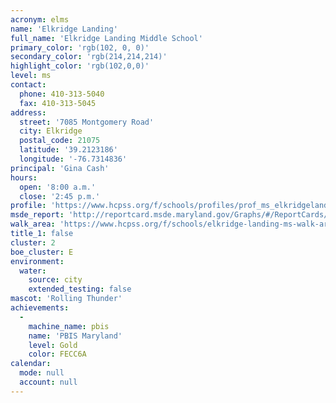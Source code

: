 ```yaml
---
acronym: elms
name: 'Elkridge Landing'
full_name: 'Elkridge Landing Middle School'
primary_color: 'rgb(102, 0, 0)'
secondary_color: 'rgb(214,214,214)'
highlight_color: 'rgb(102,0,0)'
level: ms
contact:
  phone: 410-313-5040
  fax: 410-313-5045
address:
  street: '7085 Montgomery Road'
  city: Elkridge
  postal_code: 21075
  latitude: '39.2123186'
  longitude: '-76.7314836'
principal: 'Gina Cash'
hours:
  open: '8:00 a.m.'
  close: '2:45 p.m.'
profile: 'https://www.hcpss.org/f/schools/profiles/prof_ms_elkridgelanding.pdf'
msde_report: 'http://reportcard.msde.maryland.gov/Graphs/#/ReportCards/ReportCardSchool/1//1/13/0106/'
walk_area: 'https://www.hcpss.org/f/schools/elkridge-landing-ms-walk-area.pdf'
title_1: false
cluster: 2
boe_cluster: E
environment:
  water:
    source: city
    extended_testing: false
mascot: 'Rolling Thunder'
achievements:
  -
    machine_name: pbis
    name: 'PBIS Maryland'
    level: Gold
    color: FECC6A
calendar:
  mode: null
  account: null
---
```

